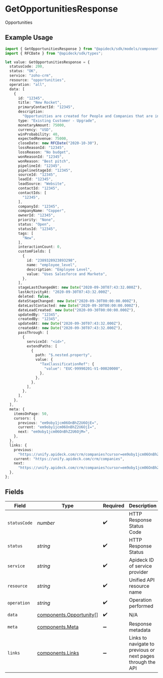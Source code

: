 # GetOpportunitiesResponse

Opportunities

## Example Usage

```typescript
import { GetOpportunitiesResponse } from "@apideck/sdk/models/components";
import { RFCDate } from "@apideck/sdk/types";

let value: GetOpportunitiesResponse = {
  statusCode: 200,
  status: "OK",
  service: "zoho-crm",
  resource: "opportunities",
  operation: "all",
  data: [
    {
      id: "12345",
      title: "New Rocket",
      primaryContactId: "12345",
      description:
        "Opportunities are created for People and Companies that are interested in buying your products or services. Create Opportunities for People and Companies to move them through one of your Pipelines.",
      type: "Existing Customer - Upgrade",
      monetaryAmount: 75000,
      currency: "USD",
      winProbability: 40,
      expectedRevenue: 75000,
      closeDate: new RFCDate("2020-10-30"),
      lossReasonId: "12345",
      lossReason: "No budget",
      wonReasonId: "12345",
      wonReason: "Best pitch",
      pipelineId: "12345",
      pipelineStageId: "12345",
      sourceId: "12345",
      leadId: "12345",
      leadSource: "Website",
      contactId: "12345",
      contactIds: [
        "12345",
      ],
      companyId: "12345",
      companyName: "Copper",
      ownerId: "12345",
      priority: "None",
      status: "Open",
      statusId: "12345",
      tags: [
        "New",
      ],
      interactionCount: 0,
      customFields: [
        {
          id: "2389328923893298",
          name: "employee_level",
          description: "Employee Level",
          value: "Uses Salesforce and Marketo",
        },
      ],
      stageLastChangedAt: new Date("2020-09-30T07:43:32.000Z"),
      lastActivityAt: "2020-09-30T07:43:32.000Z",
      deleted: false,
      dateStageChanged: new Date("2020-09-30T00:00:00.000Z"),
      dateLastContacted: new Date("2020-09-30T00:00:00.000Z"),
      dateLeadCreated: new Date("2020-09-30T00:00:00.000Z"),
      updatedBy: "12345",
      createdBy: "12345",
      updatedAt: new Date("2020-09-30T07:43:32.000Z"),
      createdAt: new Date("2020-09-30T07:43:32.000Z"),
      passThrough: [
        {
          serviceId: "<id>",
          extendPaths: [
            {
              path: "$.nested.property",
              value: {
                "TaxClassificationRef": {
                  "value": "EUC-99990201-V1-00020000",
                },
              },
            },
          ],
        },
      ],
    },
  ],
  meta: {
    itemsOnPage: 50,
    cursors: {
      previous: "em9oby1jcm06OnBhZ2U6OjE=",
      current: "em9oby1jcm06OnBhZ2U6OjI=",
      next: "em9oby1jcm06OnBhZ2U6OjM=",
    },
  },
  links: {
    previous:
      "https://unify.apideck.com/crm/companies?cursor=em9oby1jcm06OnBhZ2U6OjE%3D",
    current: "https://unify.apideck.com/crm/companies",
    next:
      "https://unify.apideck.com/crm/companies?cursor=em9oby1jcm06OnBhZ2U6OjM",
  },
};
```

## Fields

| Field                                                              | Type                                                               | Required                                                           | Description                                                        | Example                                                            |
| ------------------------------------------------------------------ | ------------------------------------------------------------------ | ------------------------------------------------------------------ | ------------------------------------------------------------------ | ------------------------------------------------------------------ |
| `statusCode`                                                       | *number*                                                           | :heavy_check_mark:                                                 | HTTP Response Status Code                                          | 200                                                                |
| `status`                                                           | *string*                                                           | :heavy_check_mark:                                                 | HTTP Response Status                                               | OK                                                                 |
| `service`                                                          | *string*                                                           | :heavy_check_mark:                                                 | Apideck ID of service provider                                     | zoho-crm                                                           |
| `resource`                                                         | *string*                                                           | :heavy_check_mark:                                                 | Unified API resource name                                          | opportunities                                                      |
| `operation`                                                        | *string*                                                           | :heavy_check_mark:                                                 | Operation performed                                                | all                                                                |
| `data`                                                             | [components.Opportunity](../../models/components/opportunity.md)[] | :heavy_check_mark:                                                 | N/A                                                                |                                                                    |
| `meta`                                                             | [components.Meta](../../models/components/meta.md)                 | :heavy_minus_sign:                                                 | Response metadata                                                  |                                                                    |
| `links`                                                            | [components.Links](../../models/components/links.md)               | :heavy_minus_sign:                                                 | Links to navigate to previous or next pages through the API        |                                                                    |